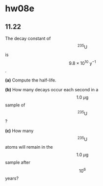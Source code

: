 # hw08e

## 11.22
The decay constant of $$^{235}\text{U}$$ is $$9.8\times10^{10}\:\text{y}^{-1}$$.

**(a)** Compute the half-life.

**(b)** How many decays occur each second in a $$1.0\:\mu\text{g}$$ sample of $$^{235}\text{U}$$?

**(c)** How many $$^{235}\text{U}$$ atoms will remain in the $$1.0\:\mu\text{g}$$ sample after $$10^6$$ years?

